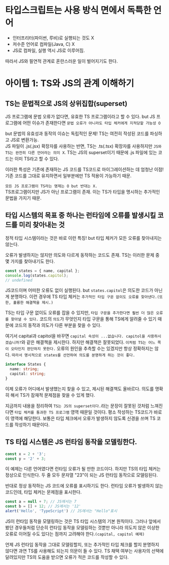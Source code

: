 # 타입스크립트는 사용 방식 면에서 독특한 언어
- 인터프리터(파이썬, 루비)로 실행되는 것도 X
- 저수준 언어로 컴파일(Java, C) X
- JS로 컴파일, 실행 역시 JS로 이루어짐.

따라서 JS와 필연적 관계로 혼란스러운 일이 벌어지기도 한다.

# 아이템 1: TS와 JS의 관계 이해하기

## TS는 문법적으로 JS의 상위집합(superset)
JS 프로그램에 문법 오류가 없다면, 유효한 TS 프로그램이라고 할 수 있다. but JS 프로그램에 어떤 이슈가 존재한다면 `문법 오류가 아니라도 타입 체커에게 지적당할 가능성 O`

but 문법의 유효성과 동작의 이슈는 독립적인 문제! TS는 여전히 작성된 코드를 파싱하고 JS로 변환가능.<br>
JS 파일이 .js(.jsx) 확장자를 사용하는 반면, TS는 .ts(.tsx) 확장자를 사용하지만 `JS와 TS는 완전히 다른 언어라는 의미 X`. TS는 JS의 superset이기 때문에 .js 파일에 있는 코드는 이미 TS라고 할 수 있다.

이러한 특성은 기존에 존재하는 JS 코드를 TS코드로 마이그레이션하는 데 엄청난 이점! 기존 코드를 그대로 유지하면서 일부분에만 TS 적용이 가능하기 때문.

`모든 JS 프로그램이 TS라는 명제는 O but 반대는 X.`<br>
TS프로그램이지만 JS가 아닌 프로그램이 존재. 이는 TS가 타입을 명시하는 추가적인 문법을 가지기 때문.

## 타입 시스템의 목표 중 하나는 런타임에 오류를 발생시킬 코드를 미리 찾아내는 것
정적 타입 시스템이라는 것은 바로 이런 특징! but 타입 체커가 모든 오류를 찾아내지는 않는다.

오류가 발생하지는 않지만 의도와 다르게 동작하는 코드도 존재. TS는 이러한 문제 중 몇 가지를 찾아내기도 한다.

``` js
const states = { name, capital };
console.log(states.capitol);
// undefined
```
JS코드이며 어떠한 오류도 없이 실행된다. but `states.capitol`은 의도한 코드가 아닌게 분명하다. 이런 경우에 TS 타입 체커는 `추가적인 타입 구문 없이도 오류를 찾아낸다.(또한, 훌륭한 해결책을 제시.)`

TS는 타입 구문 없이도 오류를 잡을 수 있지만, `타입 구문을 추가한다면 훨씬 더 많은 오류를 찾아낼 수 있다.` 코드의 `의도`가 무엇인지 타입 구문을 통해 TS에게 알려줄 수 있기 때문에 코드의 동작과 의도가 다른 부분을 찾을 수 있다.

여기서 capital과 capitol을 바꾸면 `capital 속성이 ...없습니다. capitol을 사용하시겠습니까?`와 같은 해결책을 제시한다. 하지만 해결책은 잘못되었다. `이처럼 TS는 어느 쪽이 오타인지 판단하지 못한다.` 오류의 원인을 추측할 수는 있겠지만 항상 정확하지는 않다. `따라서 명시적으로 states를 선언하여 의도를 분명하게 하는 것이 좋다.`

``` ts
interface States {
  name: string;
  capital: string;
}
```
이제 오류가 어디에서 발생했는지 찾을 수 있고, 제시된 해결책도 올바르다. 의도를 명확히 해서 TS가 잠재적 문제점을 찾을 수 있게 했다.

지금까지 내용을 정리하여 `TS는 JS의 superset이다.`라는 문장이 잘못된 것처럼 느껴진다면 `타입 체커를 통과한 TS 프로그램` 영역 때문일 것이다. 평소 작성하는 TS코드가 바로 이 영역에 해당한다. 보통은 타입 체크에서 오류가 발생하지 않도록 신경을 쓰며 TS 코드를 작성하기 때문이다.

## TS 타입 시스템은 JS 런타임 동작을 모델링한다.
``` js
const x = 2 + '3';
const y = '2' + 3;
```

이 예제는 다른 언어였다면 런타임 오류가 될 만한 코드이다. 하지만 TS의 타입 체커는 정상으로 인식한다. 두 줄 모두 문자열 "23"이 되는 JS 런타임 동작으로 모델링된다.

반대로 정상 동작하는 JS 코드에 오류를 표시하기도 한다. 런타임 오류가 발생하지 않는 코드인데, 타입 체커는 문제점을 표시한다.
``` js
const a = null + 7; // JS에서는 7
const b = [] + 12; // JS에서는 '12'
alert('Hello', 'TypeScript') // JS에서는 "Hello"표시
```

JS이 런타임 동작을 모델링하는 것은 TS 타입 시스템의 기본 원칙이다. 그러나 앞에서 봤던 경우들처럼 단순히 런타임 동작을 모델링하는 것뿐만 아니라 의도치 않은 이상한 오류로 이어질 수도 있다는 점까지 고려해야 한다.`(capital, capitol 예제)`

언제 JS 런타임 동작을 그대로 모델링할지, 또는 추가적인 타입 체크를 할지 분명하지 않다면 과연 TS를 사용해도 되는지 의문이 들 수 있다. TS 채택 여부는 사용자의 선택에 달려있지만 TS의 도움을 받으면 오류가 적은 코드를 작성할 수 있다.
